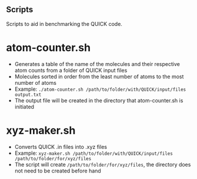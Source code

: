 Scripts
--------
Scripts to aid in benchmarking the QUICK code. 

# atom-counter.sh
* Generates a table of the name of the molecules and their respective atom counts from a folder of QUICK input files
* Molecules sorted in order from the least number of atoms to the most number of atoms
* Example: `./atom-counter.sh /path/to/folder/with/QUICK/input/files output.txt`
* The output file will be created in the directory that atom-counter.sh is initiated

# xyz-maker.sh
* Converts QUICK .in files into .xyz files
* Example: `xyz-maker.sh /path/to/folder/with/QUICK/input/files /path/to/folder/for/xyz/files`
* The script will create `/path/to/folder/for/xyz/files`, the directory does not need to be created before hand